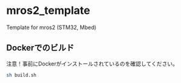 # mros2_template

Template for mros2 (STM32, Mbed)

## Dockerでのビルド

注意！事前にDockerがインストールされているのを確認してください。

```bash
sh build.sh
```